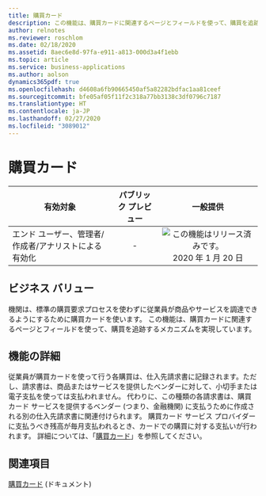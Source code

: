 ```yaml
---
title: 購買カード
description: この機能は、購買カードに関連するページとフィールドを使って、購買を追跡するメカニズムを実現しています。
author: relnotes
ms.reviewer: roschlom
ms.date: 02/18/2020
ms.assetid: 8aec6e8d-97fa-e911-a813-000d3a4f1ebb
ms.topic: article
ms.service: business-applications
ms.author: aolson
dynamics365pdf: true
ms.openlocfilehash: d4608a6fb90665450af5a82282bdfac1aa81ceef
ms.sourcegitcommit: bfe05af05f11f2c318a77bb3138c3df0796c7187
ms.translationtype: HT
ms.contentlocale: ja-JP
ms.lasthandoff: 02/27/2020
ms.locfileid: "3089012"
---
```

# <a name="purchasing-cards"></a>購買カード


| 有効対象    |  パブリック プレビュー | 一般提供 | 
| ---------- | :----------: |:----------: |
|エンド ユーザー、管理者/作成者/アナリストによる有効化|-| ![この機能はリリース済みです。](/dynamics365-release-plan/media/green-checkmark.png "この機能はリリース済みです。") 2020 年 1 月 20 日|


## <a name="business-value"></a>ビジネス バリュー
<!-- bv start -->
機関は、標準の購買要求プロセスを使わずに従業員が商品やサービスを調達できるようにするために購買カードを使います。 この機能は、購買カードに関連するページとフィールドを使って、購買を追跡するメカニズムを実現しています。
<!-- bv end -->



## <a name="feature-details"></a>機能の詳細
<!--feature detail start -->
従業員が購買カードを使って行う各購買は、仕入先請求書に記録されます。ただし、請求書は、商品またはサービスを提供したベンダーに対して、小切手または電子支払を使っては支払われません。 代わりに、この種類の各請求書は、購買カード サービスを提供するベンダー (つまり、金融機関) に支払うために作成される別の仕入先請求書に関連付けられます。 購買カード サービス プロバイダーに支払うべき残高が毎月支払われるとき、カードでの購買に対する支払いが行われます。 詳細については、「[購買カード](https://docs.microsoft.com/dynamics365/finance/public-sector/purchasing-cards)」を参照してください。
<!--feature detail end -->










## <a name="see-also"></a>関連項目

[購買カード](https://docs.microsoft.com/dynamics365/finance/public-sector/purchasing-cards) (ドキュメント)
